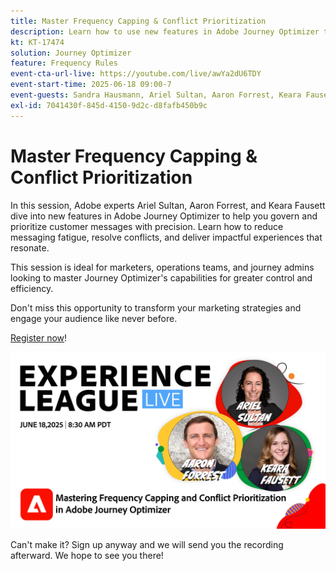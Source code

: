 ```yaml
---
title: Master Frequency Capping & Conflict Prioritization
description: Learn how to use new features in Adobe Journey Optimizer to govern and prioritize the most important messages being sent to customers.
kt: KT-17474
solution: Journey Optimizer
feature: Frequency Rules
event-cta-url-live: https://youtube.com/live/awYa2dU6TDY
event-start-time: 2025-06-18 09:00-7
event-guests: Sandra Hausmann, Ariel Sultan, Aaron Forrest, Keara Fausett
exl-id: 7041430f-845d-4150-9d2c-d8fafb450b9c
---
```

# Master Frequency Capping & Conflict Prioritization

In this session, Adobe experts Ariel Sultan, Aaron Forrest, and Keara Fausett dive into new features in Adobe Journey Optimizer to help you govern and prioritize customer messages with precision. Learn how to reduce messaging fatigue, resolve conflicts, and deliver impactful experiences that resonate.

This session is ideal for marketers, operations teams, and journey admins looking to master Journey Optimizer's capabilities for greater control and efficiency.

Don't miss this opportunity to transform your marketing strategies and engage your audience like never before. 

[Register now](https://engage.adobe.com/ExpLeagueLive-250618.html?trackingid=MH16S65T&mv=email)!

![webbanner](/help/experience-league-live/episodes/assets/exl-live-web-banner-20250618.png)

Can't make it? Sign up anyway and we will send you the recording afterward. We hope to see you there!
